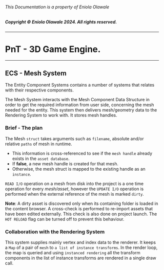###### This Documentation is a property of Eniola Olawale
##### Copyright &copy; Eniola Olawale 2024. All rights reserved.

<hr>

# PnT - 3D Game Engine.
<hr>

## ECS - Mesh System
The Entity Component Systems contains a number of systems that relates with their respective components.
 
The Mesh System interacts with the Mesh Component Data Structure in order to get the required information from user side, concerning the mesh needed for the entity.
This system then delivers mesh/geometry data to the Rendering System to work with.
It stores mesh handles.

### Brief - The plan
The Mesh `struct` takes arguments such as `filename`, absolute and/or relative `paths` of mesh in runtime.
- This information is cross-referenced to see if the `mesh handle` already exists in the `asset database`.
- If **false**, a new mesh handle is created for that mesh.
- Otherwise, the mesh struct is mapped to the existing handle as an `instance`.

`READ I/O` operation on a mesh from disk into the project is a one time operation for every _mesh/asset_, however the `UPDATE I/O` operation is performed when the external reference of the mesh is marked `dirty`.

__Note__: A dirty asset is discovered only when its containing folder is loaded in the content browser. A cross-check is performed to re-import assets that have been edited externally.
This check is also done on project launch.
The `HOT RELOAD` flag can be turned off to prevent this behaviour.

### Collaboration with the Rendering System
This system supplies mainly vertex and index data to the renderer. It keeps a `Map` of a pair of `mesh` to `a list of instance transforms`.
In the render loop, the map is queried and using `instanced rendering` all the transform components in the list of instance transforms are rendered in a single draw call. 
